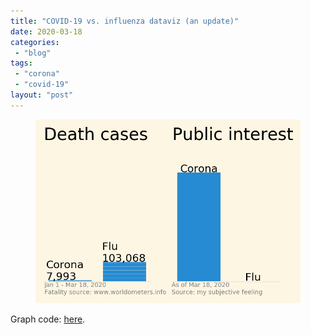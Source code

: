 ```yaml
---
title: "COVID-19 vs. influenza dataviz (an update)"
date: 2020-03-18
categories: 
 - "blog"
tags: 
 - "corona"
 - "covid-19"
layout: "post"
---
```


<!-- wp:image {"id":3101,"sizeSlug":"large"} -->
<figure class="wp-block-image size-large"><img src="/assets/img/2020/03/image-12.png" alt="" class="wp-image-3101"></figure>
<!-- /wp:image -->

<!-- wp:paragraph -->
Graph code: [here](https://gist.github.com/bgbg/ae80e1e9a83a9d220cd4ff59b3e682ab).


<!-- /wp:paragraph -->

